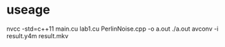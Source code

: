 # useage
nvcc -std=c++11 main.cu lab1.cu PerlinNoise.cpp -o a.out
./a.out
avconv -i result.y4m result.mkv
